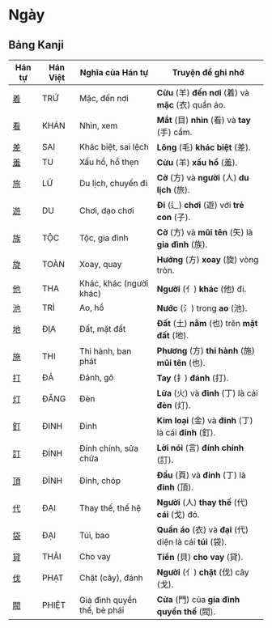 # Ngày

## Bảng Kanji

| Hán tự | Hán Việt | Nghĩa của Hán tự | Truyện để ghi nhớ |
|---|---|---|---|
| [着](https://www.google.com/search?q=https://mazii.net/vi-VN/search/kanji/javi/%E7%9D%80) | TRỨ | Mặc, đến nơi | **Cừu** (羊) **đến nơi** (着) và **mặc** (衣) quần áo. |
| [看](https://www.google.com/search?q=https://mazii.net/vi-VN/search/kanji/javi/%E7%9C%8B) | KHÁN | Nhìn, xem | **Mắt** (目) **nhìn** (看) và **tay** (手) cầm. |
| [差](https://www.google.com/search?q=https://mazii.net/vi-VN/search/kanji/javi/%E5%B7%AE) | SAI | Khác biệt, sai lệch | **Lông** (毛) **khác biệt** (差). |
| [羞](https://www.google.com/search?q=https://mazii.net/vi-VN/search/kanji/javi/%E7%BE%9E) | TU | Xấu hổ, hổ thẹn | **Cừu** (羊) **xấu hổ** (羞). |
| [旅](https://www.google.com/search?q=https://mazii.net/vi-VN/search/kanji/javi/%E6%97%85) | LỮ | Du lịch, chuyến đi | **Cờ** (方) và **người** (人) **du lịch** (旅). |
| [遊](https://www.google.com/search?q=https://mazii.net/vi-VN/search/kanji/javi/%E9%81%8A) | DU | Chơi, dạo chơi | **Đi** (辶) **chơi** (遊) với **trẻ con** (子). |
| [族](https://www.google.com/search?q=https://mazii.net/vi-VN/search/kanji/javi/%E6%97%8F) | TỘC | Tộc, gia đình | **Cờ** (方) và **mũi tên** (矢) là **gia đình** (族). |
| [旋](https://www.google.com/search?q=https://mazii.net/vi-VN/search/kanji/javi/%E6%97%8B) | TOÀN | Xoay, quay | **Hướng** (方) **xoay** (旋) vòng tròn. |
| [他](https://www.google.com/search?q=https://mazii.net/vi-VN/search/kanji/javi/%E4%BB%96) | THA | Khác, khác (người khác) | **Người** (亻) **khác** (他) đi. |
| [池](https://www.google.com/search?q=https://mazii.net/vi-VN/search/kanji/javi/%E6%B1%A0) | TRÌ | Ao, hồ | **Nước** (氵) trong **ao** (池). |
| [地](https://www.google.com/search?q=https://mazii.net/vi-VN/search/kanji/javi/%E5%9C%B0) | ĐỊA | Đất, mặt đất | **Đất** (土) **nằm** (也) trên **mặt đất** (地). |
| [施](https://www.google.com/search?q=https://mazii.net/vi-VN/search/kanji/javi/%E6%96%BD) | THI | Thi hành, ban phát | **Phương** (方) **thi hành** (施) **mũi tên** (也). |
| [打](https://www.google.com/search?q=https://mazii.net/vi-VN/search/kanji/javi/%E6%89%93) | ĐẢ | Đánh, gõ | **Tay** (扌) **đánh** (打). |
| [灯](https://www.google.com/search?q=https://mazii.net/vi-VN/search/kanji/javi/%E7%81%AF) | ĐĂNG | Đèn | **Lửa** (火) và **đinh** (丁) là cái **đèn** (灯). |
| [釘](https://www.google.com/search?q=https://mazii.net/vi-VN/search/kanji/javi/%E9%87%98) | ĐINH | Đinh | **Kim loại** (金) và **đinh** (丁) là cái **đinh** (釘). |
| [訂](https://www.google.com/search?q=https://mazii.net/vi-VN/search/kanji/javi/%E8%A8%82) | ĐÍNH | Đính chính, sửa chữa | **Lời nói** (言) **đính chính** (訂). |
| [頂](https://www.google.com/search?q=https://mazii.net/vi-VN/search/kanji/javi/%E9%A0%82) | ĐỈNH | Đỉnh, chóp | **Đầu** (頁) và **đinh** (丁) là **đỉnh** (頂). |
| [代](https://www.google.com/search?q=https://mazii.net/vi-VN/search/kanji/javi/%E4%BB%A3) | ĐẠI | Thay thế, thế hệ | **Người** (人) **thay thế** (代) **cái** (戈) đó. |
| [袋](https://www.google.com/search?q=https://mazii.net/vi-VN/search/kanji/javi/%E8%A2%8B) | ĐẠI | Túi, bao | **Quần áo** (衣) và **đại** (代) diện là cái **túi** (袋). |
| [貸](https://www.google.com/search?q=https://mazii.net/vi-VN/search/kanji/javi/%E8%B2%B8) | THẢI | Cho vay | **Tiền** (貝) **cho vay** (貸). |
| [伐](https://www.google.com/search?q=https://mazii.net/vi-VN/search/kanji/javi/%E4%BC%90) | PHẠT | Chặt (cây), đánh | **Người** (亻) **chặt** (伐) cây (戈). |
| [閥](https://www.google.com/search?q=https://mazii.net/vi-VN/search/kanji/javi/%E9%96%A5) | PHIỆT | Gia đình quyền thế, bè phái | **Cửa** (門) của **gia đình quyền thế** (閥). |

